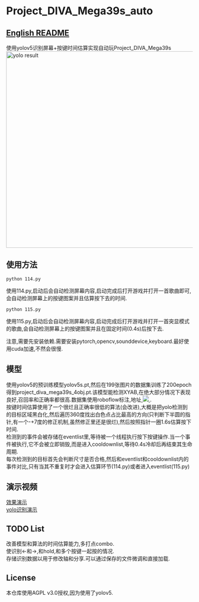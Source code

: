 # Project_DIVA_Mega39s_auto
[English README](readme_en.md)<br>
---

使用yolov5识别屏幕+按键时间估算实现自动玩Project_DIVA_Mega39s<br>
<img width="529" alt="yolo result" src="https://github.com/sszzz830/Project_DIVA_Mega39s_auto/assets/32834442/e4342a30-d40b-42fc-b2e6-669fd0515e89">

## 使用方法
```
python 114.py
```
使用114.py,启动后会自动检测屏幕内容,启动完成后打开游戏并打开一首歌曲即可,会自动检测屏幕上的按键图案并且估算按下去的时间.
```
python 115.py
```
使用115.py,启动后会自动检测屏幕内容,启动完成后打开游戏并打开一首突显模式的歌曲,会自动检测屏幕上的按键图案并且在固定时间(0.4s)后按下去.

注意,需要先安装依赖.需要安装pytorch,opencv,sounddevice,keyboard.最好使用cuda加速,不然会很慢.

## 模型
使用yolov5的预训练模型yolov5s.pt,然后在199张图片的数据集训练了200epoch得到project_diva_mega39s_4obj.pt.该模型能检测XYAB,在绝大部分情况下表现良好,召回率和正确率都很高.数据集使用roboflow标注,地址<a href="https://universe.roboflow.com/zhao-qianli-tnqky/pmd39s">
    <img src="https://app.roboflow.com/images/download-dataset-badge.svg"></img>
</a>.<br>
按键时间估算使用了一个很烂且正确率很低的算法(会改进),大概是把yolo检测到的目标区域黑白化,然后遍历360度找出白色点占比最高的方向(只判断下半圆的指针,有一个-+7度的修正机制,虽然修正里还是很烂),然后按照指针一圈1.6s估算按下时间.<br>
检测到的事件会被存储在eventlist里,等待被一个线程执行按下按键操作.当一个事件被执行,它不会被立即销毁,而是进入cooldownlist,等待0.4s冷却后再结束其生命周期.<br>
每次检测到的目标首先会判断尺寸是否合格,然后和eventlist和cooldownlist内的事件对比,只有当其不重复时才会进入估算环节(114.py)或者进入eventlist(115.py)<br>


## 演示视频
[效果演示](https://github.com/sszzz830/Project_DIVA_Mega39s_auto/assets/32834442/43977a8b-f48c-463f-b942-6b713d64ab6d)
<br>
[yolo识别演示](https://github.com/sszzz830/Project_DIVA_Mega39s_auto/assets/32834442/5b742019-a64c-47c4-bf61-9147dde34990)
## TODO List
改善模型和算法的时间估算能力,多打点combo.<br>
使识别<-和->,和hold,和多个按键一起按的情况.<br>
存储识别数据以用于修改轴和分享.可以通过保存的文件微调和直接加载.

## License
本仓库使用AGPL v3.0授权,因为使用了yolov5.




